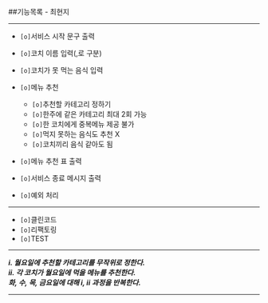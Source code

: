 ##기능목록 - 최현지
<hr>

* `[o]`서비스 시작 문구 출력
* `[o]`코치 이름 입력(,로 구분)
* `[o]`코치가 못 먹는 음식 입력
* `[o]`메뉴 추천
    * `[o]`추천할 카테고리 정하기
    * `[o]`한주에 같은 카테고리 최대 2회 가능
    * `[o]`한 코치에게 중복메뉴 제공 불가
    * `[o]`먹지 못하는 음식도 추천 X
    * `[o]`코치끼리 음식 같아도 됨
* `[o]`메뉴 추천 표 출력    
* `[o]`서비스 종료 메시지 출력

* `[o]`예외 처리
___  
* `[o]`클린코드
* `[o]`리팩토링
* `[o]`TEST


 ___
_**i. 월요일에 추천할 카테고리를 무작위로 정한다.  
ii. 각 코치가 월요일에 먹을 메뉴를 추천한다.  
화, 수, 목, 금요일에 대해 i, ii 과정을 반복한다.**_
___